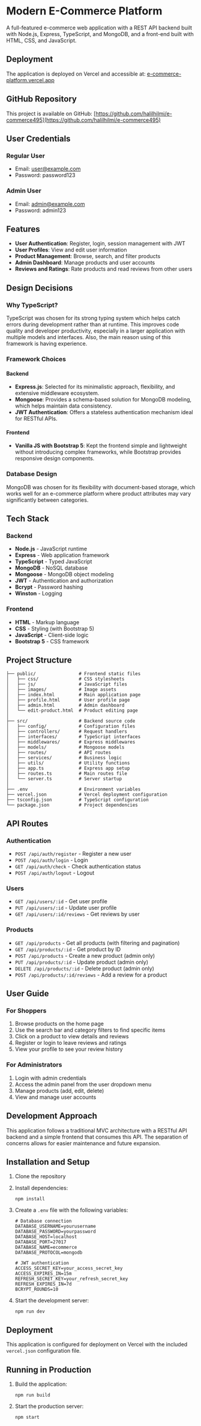 # Modern E-Commerce Platform

A full-featured e-commerce web application with a REST API backend built with Node.js, Express, TypeScript, and MongoDB, and a front-end built with HTML, CSS, and JavaScript.

## Deployment

The application is deployed on Vercel and accessible at: [e-commerce-platform.vercel.app](https://e-commerce-platform.vercel.app)

## GitHub Repository

This project is available on GitHub: [https://github.com/halilhilmi/e-commerce495](https://github.com/halilhilmi/e-commerce495)

## User Credentials

### Regular User
- Email: user@example.com
- Password: password123

### Admin User
- Email: admin@example.com
- Password: admin123

## Features

- **User Authentication**: Register, login, session management with JWT
- **User Profiles**: View and edit user information
- **Product Management**: Browse, search, and filter products
- **Admin Dashboard**: Manage products and user accounts
- **Reviews and Ratings**: Rate products and read reviews from other users

## Design Decisions

### Why TypeScript?
TypeScript was chosen for its strong typing system which helps catch errors during development rather than at runtime. This improves code quality and developer productivity, especially in a larger application with multiple models and interfaces. Also, the main reason using of this framework is having experience.

### Framework Choices

#### Backend
- **Express.js**: Selected for its minimalistic approach, flexibility, and extensive middleware ecosystem.
- **Mongoose**: Provides a schema-based solution for MongoDB modeling, which helps maintain data consistency.
- **JWT Authentication**: Offers a stateless authentication mechanism ideal for RESTful APIs.

#### Frontend
- **Vanilla JS with Bootstrap 5**: Kept the frontend simple and lightweight without introducing complex frameworks, while Bootstrap provides responsive design components.

### Database Design
MongoDB was chosen for its flexibility with document-based storage, which works well for an e-commerce platform where product attributes may vary significantly between categories.

## Tech Stack

### Backend
- **Node.js** - JavaScript runtime
- **Express** - Web application framework
- **TypeScript** - Typed JavaScript
- **MongoDB** - NoSQL database
- **Mongoose** - MongoDB object modeling
- **JWT** - Authentication and authorization
- **Bcrypt** - Password hashing
- **Winston** - Logging

### Frontend
- **HTML** - Markup language
- **CSS** - Styling (with Bootstrap 5)
- **JavaScript** - Client-side logic
- **Bootstrap 5** - CSS framework

## Project Structure

```
├── public/                # Frontend static files
│   ├── css/               # CSS stylesheets
│   ├── js/                # JavaScript files
│   ├── images/            # Image assets
│   ├── index.html         # Main application page
│   ├── profile.html       # User profile page
│   ├── admin.html         # Admin dashboard
│   └── edit-product.html  # Product editing page
│
├── src/                   # Backend source code
│   ├── config/            # Configuration files
│   ├── controllers/       # Request handlers
│   ├── interfaces/        # TypeScript interfaces
│   ├── middlewares/       # Express middlewares
│   ├── models/            # Mongoose models
│   ├── routes/            # API routes
│   ├── services/          # Business logic
│   ├── utils/             # Utility functions
│   ├── app.ts             # Express app setup
│   ├── routes.ts          # Main routes file
│   └── server.ts          # Server startup
│
├── .env                   # Environment variables
├── vercel.json            # Vercel deployment configuration
├── tsconfig.json          # TypeScript configuration
└── package.json           # Project dependencies
```

## API Routes

### Authentication
- `POST /api/auth/register` - Register a new user
- `POST /api/auth/login` - Login
- `GET /api/auth/check` - Check authentication status
- `POST /api/auth/logout` - Logout

### Users
- `GET /api/users/:id` - Get user profile
- `PUT /api/users/:id` - Update user profile
- `GET /api/users/:id/reviews` - Get reviews by user

### Products
- `GET /api/products` - Get all products (with filtering and pagination)
- `GET /api/products/:id` - Get product by ID
- `POST /api/products` - Create a new product (admin only)
- `PUT /api/products/:id` - Update product (admin only)
- `DELETE /api/products/:id` - Delete product (admin only)
- `POST /api/products/:id/reviews` - Add a review for a product

## User Guide

### For Shoppers
1. Browse products on the home page
2. Use the search bar and category filters to find specific items
3. Click on a product to view details and reviews
4. Register or login to leave reviews and ratings
5. View your profile to see your review history

### For Administrators
1. Login with admin credentials
2. Access the admin panel from the user dropdown menu
3. Manage products (add, edit, delete)
4. View and manage user accounts

## Development Approach
This application follows a traditional MVC architecture with a RESTful API backend and a simple frontend that consumes this API. The separation of concerns allows for easier maintenance and future expansion.

## Installation and Setup

1. Clone the repository
2. Install dependencies:
   ```
   npm install
   ```
3. Create a `.env` file with the following variables:
   ```
   # Database connection
   DATABASE_USERNAME=yourusername
   DATABASE_PASSWORD=yourpassword
   DATABASE_HOST=localhost
   DATABASE_PORT=27017
   DATABASE_NAME=ecommerce
   DATABASE_PROTOCOL=mongodb
   
   # JWT authentication
   ACCESS_SECRET_KEY=your_access_secret_key
   ACCESS_EXPIRES_IN=15m
   REFRESH_SECRET_KEY=your_refresh_secret_key
   REFRESH_EXPIRES_IN=7d
   BCRYPT_ROUNDS=10
   ```

4. Start the development server:
   ```
   npm run dev
   ```

## Deployment

This application is configured for deployment on Vercel with the included `vercel.json` configuration file.

## Running in Production

1. Build the application:
   ```
   npm run build
   ```

2. Start the production server:
   ```
   npm start
   ```

